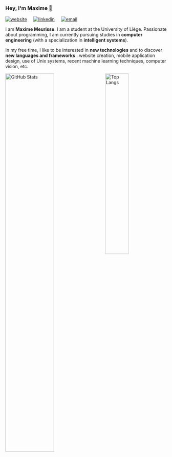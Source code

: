 ### Hey, I'm Maxime 👋

[![website](https://user-images.githubusercontent.com/25087769/87173861-0aa06200-c2df-11ea-9614-da65c9c73692.png)](https://znkvzr.com/) &nbsp; &nbsp;
[![linkedin](https://user-images.githubusercontent.com/25087769/87172072-530a5080-c2dc-11ea-8e2c-8ee4dbf3394b.png)](https://www.linkedin.com/in/meurissemaxime/)
&nbsp; &nbsp;
[![email](https://user-images.githubusercontent.com/25087769/87174308-a4680f00-c2df-11ea-90b0-5fa1fa76d2f1.png)](mailto:max.meurisse@outlook.com)

I am **Maxime Meurisse**. I am a student at the University of Liège. Passionate about programming, I am currently pursuing studies in **computer engineering** (with a specialization in **intelligent systems**).

In my free time, I like to be interested in **new technologies** and to discover **new languages and frameworks** : website creation, mobile application design, use of Unix systems, recent machine learning techniques, computer vision, etc.

<p>
  <a href="https://github.com/meurissemax"><img width="55%" src="https://github-readme-stats.vercel.app/api?username=meurissemax&count_private=true&show_icons=true&hide_title=true" alt="GitHub Stats" align="left"></a>
  <a href="https://github.com/meurissemax"><img width="38%" src="https://github-readme-stats.vercel.app/api/top-langs/?username=meurissemax&layout=compact" alt="Top Langs" align="right"></a>
</p>
